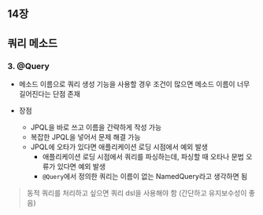 ## 14장

## 쿼리 메소드
### 3. @Query
- 메소드 이름으로 쿼리 생성 기능을 사용할 경우 조건이 많으면 메소드 이름이 너무 길어진다는 단점 존재


- 장점
    - JPQL을 바로 쓰고 이름을 간략하게 작성 가능
    - 복잡한 JPQL을 넣어서 문제 해결 가능
    - JPQL에 오타가 있다면 애플리케이션 로딩 시점에서 예외 발생
      - 애플리케이션 로딩 시점에서 쿼리를 파싱하는데, 파싱할 때 오타나 문법 오류가 있다면 예외 발생
      - `@Query`에서 정의한 쿼리는 이름이 없는 NamedQuery라고 생각하면 됨

> 동적 쿼리를 처리하고 싶으면 쿼리 dsl을 사용해야 함 (간단하고 유지보수성이 좋음)

